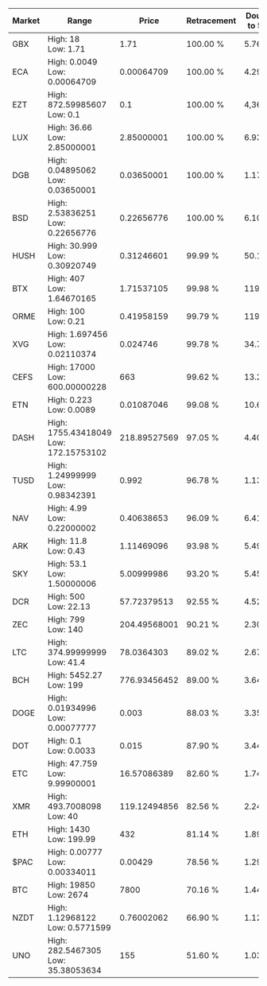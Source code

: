| Market | Range | Price| Retracement | Doubles to 50% |
| --- | --- | --- | --- | --- |
| GBX | High: 18<br />Low: 1.71 | 1.71 | 100.00 % | 5.76 |
| ECA | High: 0.0049<br />Low: 0.00064709 | 0.00064709 | 100.00 % | 4.29 |
| EZT | High: 872.59985607<br />Low: 0.1 | 0.1 | 100.00 % | 4,363.50 |
| LUX | High: 36.66<br />Low: 2.85000001 | 2.85000001 | 100.00 % | 6.93 |
| DGB | High: 0.04895062<br />Low: 0.03650001 | 0.03650001 | 100.00 % | 1.17 |
| BSD | High: 2.53836251<br />Low: 0.22656776 | 0.22656776 | 100.00 % | 6.10 |
| HUSH | High: 30.999<br />Low: 0.30920749 | 0.31246601 | 99.99 % | 50.10 |
| BTX | High: 407<br />Low: 1.64670165 | 1.71537105 | 99.98 % | 119.11 |
| ORME | High: 100<br />Low: 0.21 | 0.41958159 | 99.79 % | 119.42 |
| XVG | High: 1.697456<br />Low: 0.02110374 | 0.024746 | 99.78 % | 34.72 |
| CEFS | High: 17000<br />Low: 600.00000228 | 663 | 99.62 % | 13.27 |
| ETN | High: 0.223<br />Low: 0.0089 | 0.01087046 | 99.08 % | 10.67 |
| DASH | High: 1755.43418049<br />Low: 172.15753102 | 218.89527569 | 97.05 % | 4.40 |
| TUSD | High: 1.24999999<br />Low: 0.98342391 | 0.992 | 96.78 % | 1.13 |
| NAV | High: 4.99<br />Low: 0.22000002 | 0.40638653 | 96.09 % | 6.41 |
| ARK | High: 11.8<br />Low: 0.43 | 1.11469096 | 93.98 % | 5.49 |
| SKY | High: 53.1<br />Low: 1.50000006 | 5.00999986 | 93.20 % | 5.45 |
| DCR | High: 500<br />Low: 22.13 | 57.72379513 | 92.55 % | 4.52 |
| ZEC | High: 799<br />Low: 140 | 204.49568001 | 90.21 % | 2.30 |
| LTC | High: 374.99999999<br />Low: 41.4 | 78.0364303 | 89.02 % | 2.67 |
| BCH | High: 5452.27<br />Low: 199 | 776.93456452 | 89.00 % | 3.64 |
| DOGE | High: 0.01934996<br />Low: 0.00077777 | 0.003 | 88.03 % | 3.35 |
| DOT | High: 0.1<br />Low: 0.0033 | 0.015 | 87.90 % | 3.44 |
| ETC | High: 47.759<br />Low: 9.99900001 | 16.57086389 | 82.60 % | 1.74 |
| XMR | High: 493.7008098<br />Low: 40 | 119.12494856 | 82.56 % | 2.24 |
| ETH | High: 1430<br />Low: 199.99 | 432 | 81.14 % | 1.89 |
| $PAC | High: 0.00777<br />Low: 0.00334011 | 0.00429 | 78.56 % | 1.29 |
| BTC | High: 19850<br />Low: 2674 | 7800 | 70.16 % | 1.44 |
| NZDT | High: 1.12968122<br />Low: 0.5771599 | 0.76002062 | 66.90 % | 1.12 |
| UNO | High: 282.5467305<br />Low: 35.38053634 | 155 | 51.60 % | 1.03 |
